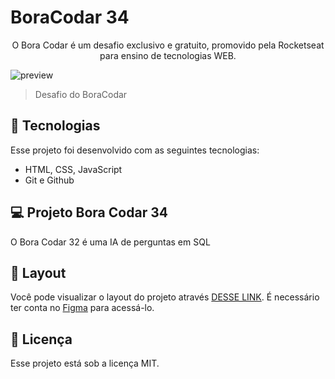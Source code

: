 # BoraCodar 34

<p align="center">
O Bora Codar é um desafio exclusivo e gratuito, promovido pela Rocketseat para ensino de tecnologias WEB. <br/>
</p>

![preview](public/assets/preview.png)

> Desafio do BoraCodar

## 🚀 Tecnologias

Esse projeto foi desenvolvido com as seguintes tecnologias:

- HTML, CSS, JavaScript 
- Git e Github

## 💻 Projeto Bora Codar 34

O Bora Codar 32 é uma IA de perguntas em SQL

## 🔖 Layout

Você pode visualizar o layout do projeto através [DESSE LINK](https://www.figma.com/community/file/1276169043084346929). É necessário ter conta no [Figma](https://figma.com) para acessá-lo.

## :memo: Licença

Esse projeto está sob a licença MIT.